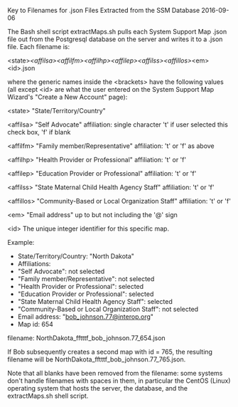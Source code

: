 Key to Filenames for .json Files Extracted from the SSM Database
2016-09-06

The Bash shell script extractMaps.sh pulls each System Support Map .json file
out from the Postgresql database on the server and writes it to a .json file.
Each filename is:

\<state>_\<affilsa>\<affilfm>\<affilhp>\<affilep>\<affilss>\<affillos>_\<em>\<id>.json

where the generic names inside the \<brackets> have the following values (all
except \<id> are what the user entered on the System Support Map Wizard's
"Create a New Account" page):

\<state> "State/Territory/Country" 

\<affilsa> "Self Advocate" affiliation: single character 't' if user selected
this check box, 'f' if blank

\<affilfm> "Family member/Representative" affiliation: 't' or 'f' as above

\<affilhp> "Health Provider or Professional" affiliation: 't' or 'f'

\<affilep> "Education Provider or Professional" affiliation: 't' or 'f'

\<affilss> "State Maternal Child Health Agency Staff" affiliation: 't' or 'f'

\<affillos> "Community-Based or Local Organization Staff" affiliation: 't' or 'f'

\<em> "Email address" up to but not including the '@' sign

\<id> The unique integer identifier for this specific map.

Example: 

* State/Territory/Country: "North Dakota"
* Affiliations:
*   "Self Advocate": not selected
*   "Family member/Representative": not selected
*   "Health Provider or Professional": selected
*   "Education Provider or Professional": selected
*   "State Maternal Child Health Agency Staff": selected
*   "Community-Based or Local Organization Staff": not selected
* Email address: "bob_johnson.77@interop.org"
* Map id: 654

filename: NorthDakota_fftttf_bob_johnson.77_654.json

If Bob subsequently creates a second map with id = 765, the resulting filename
will be NorthDakota_fftttf_bob_johnson.77_765.json.

Note that all blanks have been removed from the filename: some systems don't 
handle filenames with spaces in them, in particular the CentOS (Linux) operating
system that hosts the server, the database, and the extractMaps.sh shell script.
